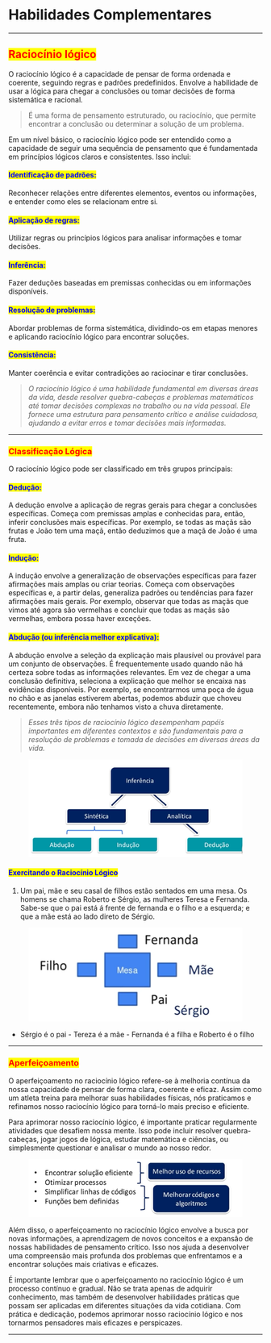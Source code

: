 # Habilidades Complementares

***

## <mark style="color:red;">Raciocínio lógico</mark>

O raciocínio lógico é a capacidade de pensar de forma ordenada e coerente, seguindo regras e padrões predefinidos. Envolve a habilidade de usar a lógica para chegar a conclusões ou tomar decisões de forma sistemática e racional.&#x20;

> É uma forma de pensamento estruturado, ou raciocínio, que permite encontrar a conclusão ou determinar a solução de um problema.

Em um nível básico, o raciocínio lógico pode ser entendido como a capacidade de seguir uma sequência de pensamento que é fundamentada em princípios lógicos claros e consistentes. Isso inclui:

#### <mark style="color:blue;">**Identificação de padrões:**</mark>&#x20;

Reconhecer relações entre diferentes elementos, eventos ou informações, e entender como eles se relacionam entre si.

#### <mark style="color:blue;">**Aplicação de regras:**</mark>&#x20;

Utilizar regras ou princípios lógicos para analisar informações e tomar decisões.

#### <mark style="color:blue;">**Inferência:**</mark>&#x20;

Fazer deduções baseadas em premissas conhecidas ou em informações disponíveis.

#### <mark style="color:blue;">**Resolução de problemas:**</mark>&#x20;

Abordar problemas de forma sistemática, dividindo-os em etapas menores e aplicando raciocínio lógico para encontrar soluções.

#### <mark style="color:blue;">**Consistência:**</mark>&#x20;

Manter coerência e evitar contradições ao raciocinar e tirar conclusões.

> _O raciocínio lógico é uma habilidade fundamental em diversas áreas da vida, desde resolver quebra-cabeças e problemas matemáticos até tomar decisões complexas no trabalho ou na vida pessoal. Ele fornece uma estrutura para pensamento crítico e análise cuidadosa, ajudando a evitar erros e tomar decisões mais informadas._

***

### <mark style="color:red;">Classificação Lógica</mark>

O raciocínio lógico pode ser classificado em três grupos principais:

#### <mark style="color:blue;">**Dedução:**</mark>&#x20;

A dedução envolve a aplicação de regras gerais para chegar a conclusões específicas. Começa com premissas amplas e conhecidas para, então, inferir conclusões mais específicas. Por exemplo, se todas as maçãs são frutas e João tem uma maçã, então deduzimos que a maçã de João é uma fruta.

#### <mark style="color:blue;">**Indução:**</mark>&#x20;

A indução envolve a generalização de observações específicas para fazer afirmações mais amplas ou criar teorias. Começa com observações específicas e, a partir delas, generaliza padrões ou tendências para fazer afirmações mais gerais. Por exemplo, observar que todas as maçãs que vimos até agora são vermelhas e concluir que todas as maçãs são vermelhas, embora possa haver exceções.

#### <mark style="color:blue;">**Abdução (ou inferência melhor explicativa):**</mark>&#x20;

A abdução envolve a seleção da explicação mais plausível ou provável para um conjunto de observações. É frequentemente usado quando não há certeza sobre todas as informações relevantes. Em vez de chegar a uma conclusão definitiva, seleciona a explicação que melhor se encaixa nas evidências disponíveis. Por exemplo, se encontrarmos uma poça de água no chão e as janelas estiverem abertas, podemos abduzir que choveu recentemente, embora não tenhamos visto a chuva diretamente.

> _Esses três tipos de raciocínio lógico desempenham papéis importantes em diferentes contextos e são fundamentais para a resolução de problemas e tomada de decisões em diversas áreas da vida._

<figure><img src="../.gitbook/assets/image (27) (1).png" alt=""><figcaption></figcaption></figure>

#### <mark style="color:blue;">Exercitando o Raciocínio Lógico</mark>

1. Um pai, mãe e seu casal de filhos estão sentados em uma mesa. Os homens se chama Roberto e Sérgio, as mulheres Teresa e Fernanda. Sabe-se que o pai está á frente de fernanda e o filho e a esquerda; e que a mãe está ao lado direto de Sérgio.

<figure><img src="../.gitbook/assets/image (1) (1) (1) (1) (1).png" alt=""><figcaption></figcaption></figure>

* Sérgio é o pai - Tereza é a mãe - Fernanda é a filha e Roberto é o filho

***

### <mark style="color:red;">Aperfeiçoamento</mark>

O aperfeiçoamento no raciocínio lógico refere-se à melhoria contínua da nossa capacidade de pensar de forma clara, coerente e eficaz. Assim como um atleta treina para melhorar suas habilidades físicas, nós praticamos e refinamos nosso raciocínio lógico para torná-lo mais preciso e eficiente.

Para aprimorar nosso raciocínio lógico, é importante praticar regularmente atividades que desafiem nossa mente. Isso pode incluir resolver quebra-cabeças, jogar jogos de lógica, estudar matemática e ciências, ou simplesmente questionar e analisar o mundo ao nosso redor.

<figure><img src="../.gitbook/assets/image (2) (1) (1) (1) (1).png" alt=""><figcaption></figcaption></figure>

Além disso, o aperfeiçoamento no raciocínio lógico envolve a busca por novas informações, a aprendizagem de novos conceitos e a expansão de nossas habilidades de pensamento crítico. Isso nos ajuda a desenvolver uma compreensão mais profunda dos problemas que enfrentamos e a encontrar soluções mais criativas e eficazes.

É importante lembrar que o aperfeiçoamento no raciocínio lógico é um processo contínuo e gradual. Não se trata apenas de adquirir conhecimento, mas também de desenvolver habilidades práticas que possam ser aplicadas em diferentes situações da vida cotidiana. Com prática e dedicação, podemos aprimorar nosso raciocínio lógico e nos tornarmos pensadores mais eficazes e perspicazes.

***
